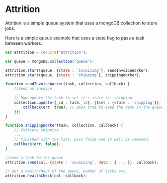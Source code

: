 # Attrition

Attrition is a simple queue system that uses a mongoDB collection to store jobs.

Here is a simple queue example that uses a state flag to pass a task between workers.

```javascript
var attrition = require("attrition");

var queue = mongoDB.collection('queue');

attrition.start(queue, {state : 'invoicing'}, sendInvoiceWorker);
attrition.start(queue, {state : 'shipping'}, shippingWorker);

function sendInvoiceWorker(task, collection, callback) {
    //Send an invoice
    ...
    // Now update the task to set it's state to 'shipping'
    collection.update({_id : task._id}, {$set : {state : 'shipping'}}, function(err, res) {
        callback(err, true); // pass true to keep the task in the queue. 
    });
}

function shippingWorker(task, collection, callback) {
    // Initiate shipping
    ...
    // finished with the task, pass false and it will be removed. 
    callback(err, false); 
}

//send a task to the queue
attrition.send(col, {state : 'invoicing', data : { ... }}, callback);

// get a healthcheck of the queue, number of tasks etc.
attrition.healthCheck(col, callback);


